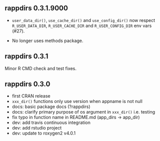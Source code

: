 ## rappdirs 0.3.1.9000

* `user_data_dir()`, `use_cache_dir()` and `use_config_dir()` now respect
  `R_USER_DATA_DIR`, `R_USER_CACHE_DIR` and `R_USER_CONFIG_DIR` env vars
  (#27).

* No longer uses methods package.

## rappdirs 0.3.1

Minor R CMD check and test fixes.

## rappdirs 0.3.0

* first CRAN release
* `xxx_dir()` functions only use version when appname is not null
* docs: basic package docs (?rappdirs)
* docs: clarify primary purpose of os argument in `xxx_dir()` i.e. testing
* fix typo in function name in README.md (app_dirs -> app_dir)
* dev: add travis continuous integration
* dev: add rstudio project
* dev: update to roxygen2 v4.0.1
